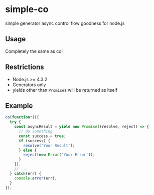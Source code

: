 # simple-co

simple generator async control flow goodness for node.js

## Usage

Completely the same as co!

## Restrictions

* Node.js >= 4.3.2
* Generators only
* yields other than `Promise`s will be returned as itself

## Example

```javascript
co(function*(){
  try {
    const asyncResult = yield new Promise((resolve, reject) => {
      // do something
      const success = true;
      if (success) {
        resolve('Your Result');
      } else {
        reject(new Error('Your Error'));
      }
    });
    // ...
  } catch(err) {
    console.error(err);
  }
});
```